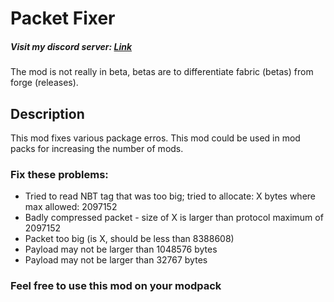 # Packet Fixer
##### Visit my discord server: [Link](https://discord.com/invite/vWBP4P4Yd8)

The mod is not really in beta, betas are to differentiate fabric (betas) from forge (releases).

## Description
This mod fixes various package erros. This mod could be used in mod packs for increasing the number of mods.

### Fix these problems:
 - Tried to read NBT tag that was too big; tried to allocate: X bytes where max allowed: 2097152
 - Badly compressed packet - size of X is larger than protocol maximum of 2097152
 - Packet too big (is X, should be less than 8388608)
 - Payload may not be larger than 1048576 bytes
 - Payload may not be larger than 32767 bytes

###  Feel free to use this mod on your modpack

